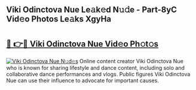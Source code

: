 ## Viki Odinctova Nue Le𝚊k𝚎d N𝚞𝚍e - Part-8yC Vid𝚎o Photos Le𝚊ks XgyHa

# <h2><a href="http://fb5n4te.evod.top/?m=Viki+Odinctova+Nue">🔗 👉🔴 Viki Odinctova Nue Vid𝚎o Ph𝚘t𝚘s</a></h2>

[![Viki Odinctova Nue N𝚞d𝚎s](https://i.imgur.com/8V9OHl7.gif)](http://fb5n4te.evod.top/?m=Viki+Odinctova+Nue)
Online content creator Viki Odinctova Nue who is known for sharing lifestyle and dance content, including solo and collaborative dance performances and vlogs. Public figures Viki Odinctova Nue can use their influence to advocate for important causes. 
